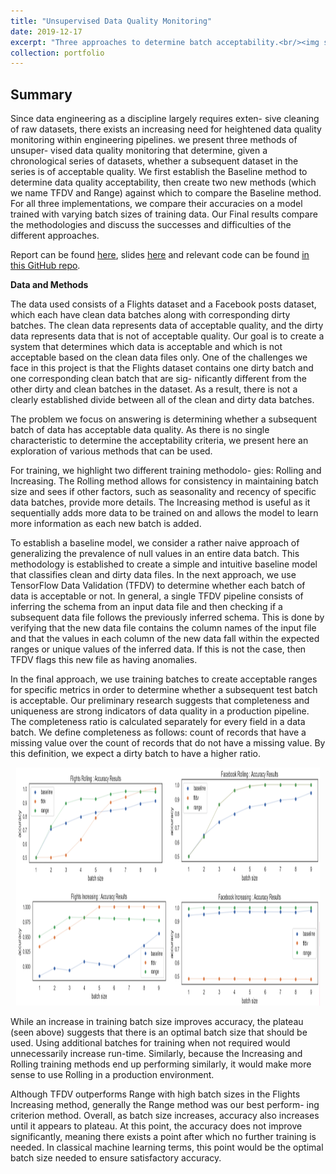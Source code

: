 ```yaml
---
title: "Unsupervised Data Quality Monitoring"
date: 2019-12-17
excerpt: "Three approaches to determine batch acceptability.<br/><img src='/images/DQVcleandirty.png' style='width:395px;height:180px;'>"
collection: portfolio
---
```


## Summary

Since data engineering as a discipline largely requires exten- sive cleaning of raw datasets, there exists an increasing need for heightened data quality monitoring within engineering pipelines. we present three methods of unsuper- vised data quality monitoring that determine, given a chronological series of datasets, whether a subsequent dataset in the series is of acceptable quality. We first establish the Baseline method to determine data quality acceptability, then create two new methods (which we name TFDV and Range) against which to compare the Baseline method. For all three implementations, we compare their accuracies on a model trained with varying batch sizes of training data. Our Final results compare the methodologies and discuss the successes and difficulties of the different approaches.

Report can be found [here](https://github.com/zivschwartz/Data-Quality-Validation-Pipeline/blob/master/Data_Engineering_Final_Project.pdf), slides [here](https://github.com/zivschwartz/Data-Quality-Validation-Pipeline/blob/master/Unsupervised_Data_Quality_Monitoring.pdf) and relevant code can be found [in this GitHub repo](https://github.com/zivschwartz/Unsupervised_Data_Quality_Monitoring).

**Data and Methods** 

The data used consists of a Flights dataset and a Facebook posts dataset, which each have clean data batches along with corresponding dirty batches. The clean data represents data of acceptable quality, and the dirty data represents data that is not of acceptable quality. Our goal is to create a system that determines which data is acceptable and which is not acceptable based on the clean data files only. One of the challenges we face in this project is that the Flights dataset contains one dirty batch and one corresponding clean batch that are sig- nificantly different from the other dirty and clean batches in the dataset. As a result, there is not a clearly established divide between all of the clean and dirty data batches.

The problem we focus on answering is determining whether a subsequent batch of data has acceptable data quality. As there is no single characteristic to determine the acceptability criteria, we present here an exploration of various methods that can be used.

For training, we highlight two different training methodolo- gies: Rolling and Increasing. The Rolling method allows for consistency in maintaining batch size and sees if other factors, such as seasonality and recency of specific data batches, provide more details. The Increasing method is useful as it sequentially adds more data to be trained on and allows the model to learn more information as each new batch is added.

To establish a baseline model, we consider a rather naive approach of generalizing the prevalence of null values in an entire data batch. This methodology is established to create a simple and intuitive baseline model that classifies clean and dirty data files. In the next approach, we use TensorFlow Data Validation (TFDV) to determine whether each batch of data is acceptable or not. In general, a single TFDV pipeline consists of inferring the schema from an input data file and then checking if a subsequent data file follows the previously inferred schema. This is done by verifying that the new data file contains the column names of the input file and that the values in each column of the new data fall within the expected ranges or unique values of the inferred data. If this is not the case, then TFDV flags this new file as having anomalies.

In the final approach, we use training batches to create acceptable ranges for specific metrics in order to determine whether a subsequent test batch is acceptable. Our preliminary research suggests that completeness and uniqueness are strong indicators of data quality in a production pipeline. The completeness ratio is calculated separately for every field in a data batch. We define completeness as follows: count of records that have a missing value over the count of records that do not have a missing value. By this definition, we expect a dirty batch to have a higher ratio.

<p align="center">
  <img width="485.5" height="381" src="/images/DQVeval.png">
</p>

While an increase in training batch size improves accuracy, the plateau (seen above) suggests that there is an optimal batch size that should be used. Using additional batches for training when not required would unnecessarily increase run-time. Similarly, because the Increasing and Rolling training methods end up performing similarly, it would make more sense to use Rolling in a production environment. 

Although TFDV outperforms Range with high batch sizes in the Flights Increasing method, generally the Range method was our best perform- ing criterion method. Overall, as batch size increases, accuracy also increases until it appears to plateau. At this point, the accuracy does not improve significantly, meaning there exists a point after which no further training is needed. In classical machine learning terms, this point would be the optimal batch size needed to ensure satisfactory accuracy.

